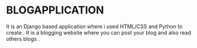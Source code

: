 # BLOGAPPLICATION
It is an Django based application where i used HTML/CSS and Python to create . It is a blogging website where you can post your blog and also read others blogs .
